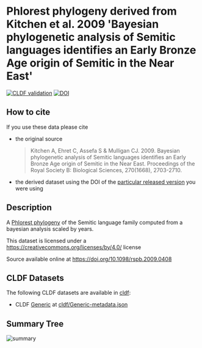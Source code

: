 # Phlorest phylogeny derived from Kitchen et al. 2009 'Bayesian phylogenetic analysis of Semitic languages identifies an Early Bronze Age origin of Semitic in the Near East'

[![CLDF validation](https://github.com/phlorest/kitchen_et_al2009/workflows/CLDF-validation/badge.svg)](https://github.com/phlorest/kitchen_et_al2009/actions?query=workflow%3ACLDF-validation)
[![DOI](https://zenodo.org/badge/DOI/10.5281/zenodo.8250115.svg)](https://doi.org/10.5281/zenodo.8250115)

## How to cite

If you use these data please cite
- the original source
  > Kitchen A, Ehret C, Assefa S & Mulligan CJ. 2009. Bayesian phylogenetic analysis of Semitic languages identifies an Early Bronze Age origin of Semitic in the Near East. Proceedings of the Royal Society B: Biological Sciences, 270(1668), 2703-2710.
- the derived dataset using the DOI of the [particular released version](../../releases/) you were using

## Description

A [Phlorest phylogeny](https://github.com/phlorest) of the Semitic language family computed from a bayesian analysis scaled by years.


This dataset is licensed under a https://creativecommons.org/licenses/by/4.0/ license

Source available online at https://doi.org/10.1098/rspb.2009.0408


## CLDF Datasets

The following CLDF datasets are available in [cldf](cldf):

- CLDF [Generic](https://github.com/cldf/cldf/tree/master/modules/Generic) at [cldf/Generic-metadata.json](cldf/Generic-metadata.json)

## Summary Tree

![summary](https://raw.githubusercontent.com/phlorest/kitchen_et_al2009/main/summary_tree.svg)